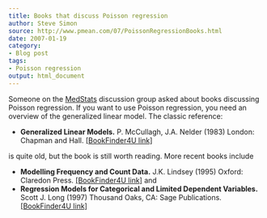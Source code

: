 ```yaml
---
title: Books that discuss Poisson regression
author: Steve Simon
source: http://www.pmean.com/07/PoissonRegressionBooks.html
date: 2007-01-19
category:
- Blog post
tags:
- Poisson regression
output: html_document
---
```

Someone on the [MedStats](../category/InterestingWebsites.html#MeStXx)
discussion group asked about books discussing Poisson regression. If you
want to use Poisson regression, you need an overview of the generalized
linear model. The classic reference:

-   **Generalized Linear Models.** P. McCullagh, J.A. Nelder (1983)
    London: Chapman and Hall. [\[BookFinder4U
    link\]](http://www.bookfinder4u.com/detail/0412238500.html)

is quite old, but the book is still worth reading. More recent books
include

-   **Modelling Frequency and Count Data.** J.K. Lindsey (1995) Oxford:
    Claredon Press. [\[BookFinder4U
    link\]](http://www.bookfinder4u.com/detail/0198523319.html) and
-   **Regression Models for Categorical and Limited Dependent
    Variables.** Scott J. Long (1997) Thousand Oaks, CA: Sage
    Publications. [\[BookFinder4U
    link\]](http://www.bookfinder4u.com/detail/0803973748.html)
